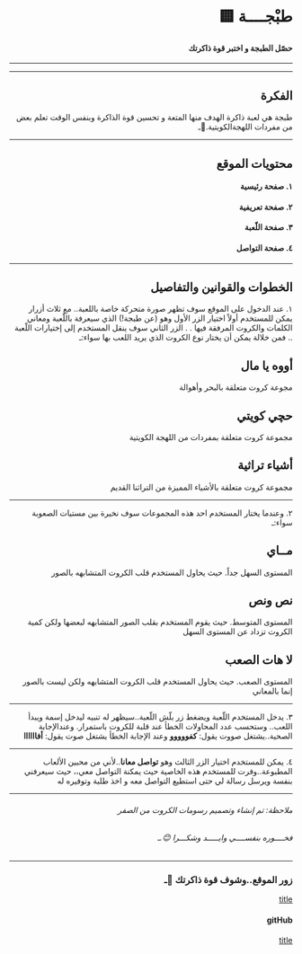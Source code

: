 <div align="right">

# **🟨 طبْجــــة**
#### حصّل الطبجة و اختبر قوة ذاكرتك

---
---

## **الفكرة**
طبجة هي لعبة ذاكرة الهدف منها المتعة و تحسين قوة الذاكرة وبنفس الوقت  تعلم بعض من مفردات اللهجةالكويتية.🥰ـ

---

## **محتويات الموقع**
#### ١. صفحة رئيسية 
#### ٢. صفحة تعريفية 
#### ٣. صفحة اللّعبة 
#### ٤. صفحة التواصل 

---

## الخطوات والقوانين والتفاصيل
١.
عند الدخول على الموقع سوف تظهر صورة متحركة خاصة باللعبة.. مع ثلاث أزرار يمكن للمستخدم أولاً اختيار الزر الأول وهو (عن طبجة!) الذي سيعرفة باللّعبة ومعاني الكلمات والكروت المرفقة فيها 
.
. 
الزر الثاني سوف ينقل المستخدم إلى إختيارات اللّعبة .. فمن خلالة يمكن أن يختار نوع الكروت الذي يريد اللعب بها سواء:ـ
<!-- #### **أووه يا مال   أو  حچي كويتي   أو أشياء تراثية.ـ** -->

## أووه يا مال 
مجوعة كروت متعلقة بالبحر وأهوالة

##  حچي كويتي
مجموعة كروت متعلقة بمفردات من اللهجة الكويتية 

## أشياء تراثية 
مجموعة كروت متعلقة بالأشياء المميزة من التراثنا القديم 

---
٢. 
وعندما يختار المستخدم احد هذه المجموعات سوف نخيرة بين مستيات الصعوبة سواء:ـ
 <!-- #### **مــاي أو نص ونص أو لا هات.ـ** -->

## مــاي
المستوى السهل جداً. حيث يحاول المستخدم قلب الكروت المتشابهه بالصور

## نص ونص 
المستوى المتوسط. حيث يقوم المستخدم بقلب الصور المتشابهه لبعضها ولكن كمية الكروت تزداد عن المستوى السهل

## لا هات الصعب 
المستوى الصعب. حيث يحاول المستخدم قلب الكروت المتشابهه ولكن ليست بالصور إنما بالمعاني 

---
٣. 
يدخل المستخدم اللّعبة ويضغط زر بلّش اللّعبة..سيظهر له تنبيه ليدخل إسمة ويبدأ اللعب.. وستحسب عدد المحاولات الخطأ عند قلبة للكروت باستمرار.
وعندالإجابة الصحية..يشتغل صووت يقول:  **كفووووو**
وعند الإجابة الخطأ يشتغل صوت يقول:  **أفاااااا**

---
٤.
يمكن للمستخدم اختيار الزر الثالث وهو **تواصل معانا**..لأني من محبين الألعاب المطبوعة..وفرت للمستخدم هذه الخاصية حيث يمكنة التواصل معي،، حيث 
سيعرفني بنفسة ويرسل رسالة لي حتى استطيع التواصل معه و اخذ طلبة وتوفيره له

---
 
 ######   ملاحظة:   تم إنشاء وتصميم رسومات الكروت من الصفر 
 ###### فخــــوره بنفســــي وايـــــد وشكـــرا 😊.ـ

 ---



### زور الموقع..وشوف قوة ذاكرتك 🎈ـ
[title](https://www.example.com)

#### gitHub
[title](https://www.example.com)